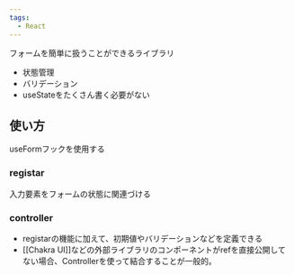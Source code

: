 ```yaml
---
tags:
  - React
---
```

フォームを簡単に扱うことができるライブラリ
- 状態管理
- バリデーション
- useStateをたくさん書く必要がない
## 使い方
useFormフックを使用する
### registar
入力要素をフォームの状態に関連づける
### controller
- registarの機能に加えて、初期値やバリデーションなどを定義できる
- [[Chakra UI]]などの外部ライブラリのコンポーネントがrefを直接公開してない場合、Controllerを使って結合することが一般的。